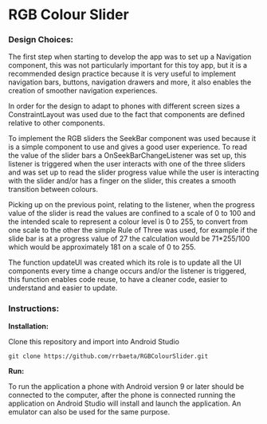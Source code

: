 # RGB Colour Slider 

### Design Choices:

The first step when starting to develop the app was to set up a Navigation component, this was not particularly important for this toy app, but it is a recommended design practice because it is very useful to implement navigation bars, buttons, navigation drawers and more, it also enables the creation of smoother navigation experiences.

In order for the design to adapt to phones with different screen sizes a ConstraintLayout was used due to the fact that components are defined relative to other components.

To implement the RGB sliders the SeekBar component was used because it is a simple component to use and gives a good user experience. To read the value of the slider bars a OnSeekBarChangeListener was set up, this listener is triggered when the user interacts with one of the three sliders and was set up to read the slider progress value while the user is interacting with the slider and/or has a finger on the slider, this creates a smooth transition between colours.

Picking up on the previous point, relating to the listener, when the progress value of the slider is read the values are confined to a scale of 0 to 100 and the intended scale to represent a colour level is 0 to 255, to convert from one scale to the other the simple Rule of Three was used, for example if the slide bar is at a progress value of 27 the calculation would be 71*255/100 which would be approximately 181 on a scale of 0 to 255.

The function updateUI was created which its role is to update all the UI components every time a change occurs and/or the listener is triggered, this function enables code reuse, to have a cleaner code, easier to understand and easier to update.


### Instructions:

**Installation:**

Clone this repository and import into Android Studio

```
git clone https://github.com/rrbaeta/RGBColourSlider.git
```

**Run:**

To run the application a phone with Android version 9 or later should be connected to the computer, after the phone is connected running the application on Android Studio will install and launch the application. An emulator can also be used for the same purpose.
